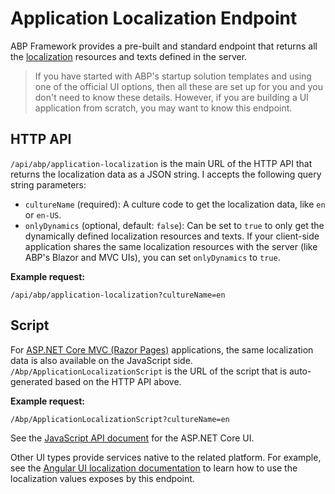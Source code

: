 # Application Localization Endpoint

ABP Framework provides a pre-built and standard endpoint that returns all the [localization](../../fundamentals/localization.md) resources and texts defined in the server.

> If you have started with ABP's startup solution templates and using one of the official UI options, then all these are set up for you and you don't need to know these details. However, if you are building a UI application from scratch, you may want to know this endpoint.

## HTTP API

`/api/abp/application-localization` is the main URL of the HTTP API that returns the localization data as a JSON string. I accepts the following query string parameters:

* `cultureName` (required): A culture code to get the localization data, like `en` or `en-US`.
* `onlyDynamics` (optional, default: `false`): Can be set to `true` to only get the dynamically defined localization resources and texts. If your client-side application shares the same localization resources with the server (like ABP's Blazor and MVC UIs), you can set `onlyDynamics` to `true`.

**Example request:**

````
/api/abp/application-localization?cultureName=en
````

## Script

For [ASP.NET Core MVC (Razor Pages)](../../ui/mvc-razor-pages/overall.md) applications, the same localization data is also available on the JavaScript side. `/Abp/ApplicationLocalizationScript` is the URL of the script that is auto-generated based on the HTTP API above.

**Example request:**

````
/Abp/ApplicationLocalizationScript?cultureName=en
````

See the [JavaScript API document](../../ui/mvc-razor-pages/javascript-api/index.md) for the ASP.NET Core UI.

Other UI types provide services native to the related platform. For example, see the [Angular UI localization documentation](../../ui/angular/localization.md) to learn how to use the localization values exposes by this endpoint.

